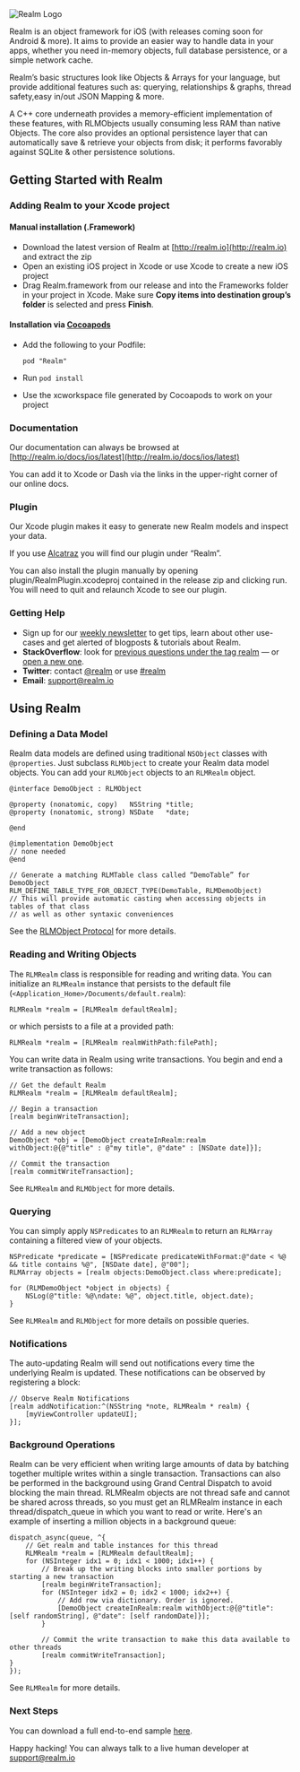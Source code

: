 <img alt="Realm Logo" src="docs/realm.png"/>

Realm is an object framework for iOS (with releases coming soon for Android & more). It aims to provide an easier way to handle data in your apps, whether you need in-memory objects, full database persistence, or a simple network cache.

Realm’s basic structures look like Objects & Arrays for your language, but provide additional features such as: querying, relationships & graphs, thread safety,easy in/out JSON Mapping & more.

A C++ core underneath provides a memory-efficient implementation of these features, with RLMObjects usually consuming less RAM than native Objects.
The core also provides an optional persistence layer that can automatically save & retrieve your objects from disk; it performs favorably against SQLite & other persistence solutions.


## Getting Started with Realm


### Adding Realm to your Xcode project
#### Manual installation (.Framework)
- Download the latest version of Realm at [http://realm.io](http://realm.io) and extract the zip
- Open an existing iOS project in Xcode or use Xcode to create a new iOS project
- Drag Realm.framework from our release and into the Frameworks folder in your project in Xcode.
Make sure **Copy items into destination group’s folder** is selected and press **Finish**.

#### Installation via [Cocoapods](http://cocoapods.org/)
- Add the following to your Podfile:

  ```
  pod "Realm"
  ```
  
- Run `pod install`
- Use the xcworkspace file generated by Cocoapods to work on your project

### Documentation

Our documentation can always be browsed at [http://realm.io/docs/ios/latest](http://realm.io/docs/ios/latest)

You can add it to Xcode or Dash via the links in the upper-right corner of our online docs.

### Plugin

Our Xcode plugin makes it easy to generate new Realm models and inspect your data.

If you use [Alcatraz](http://alcatraz.io/) you will find our plugin under “Realm”.

You can also install the plugin manually by opening plugin/RealmPlugin.xcodeproj contained in the release zip and clicking run. You will need to quit and relaunch Xcode to see our plugin.

### Getting Help

- Sign up for our [weekly newsletter](http://eepurl.com/VEKCn) to get tips, learn about other use-cases and get alerted of blogposts & tutorials about Realm.
- **StackOverflow**: look for [previous questions under the tag realm](https://stackoverflow.com/questions/tagged/realm) — or [open a new one](http://stackoverflow.com/questions/ask?tags=realm).
- **Twitter**: contact [@realm](http://twitter.com/realm) or use [#realm](https://twitter.com/search?q=%23realm&src=typd&f=realtime)
- **Email**: [support@realm.io](mailto:support@realm.io)

## Using Realm

### Defining a Data Model

Realm data models are defined using traditional `NSObject` classes with `@properties`. Just subclass `RLMObject` to create your Realm data model objects. You can add your `RLMObject` objects to an `RLMRealm` object.

	@interface DemoObject : RLMObject

	@property (nonatomic, copy)   NSString *title;
	@property (nonatomic, strong) NSDate   *date;

	@end

	@implementation DemoObject
	// none needed
	@end

	// Generate a matching RLMTable class called “DemoTable” for DemoObject
	RLM_DEFINE_TABLE_TYPE_FOR_OBJECT_TYPE(DemoTable, RLMDemoObject)
	// This will provide automatic casting when accessing objects in tables of that class
	// as well as other syntaxic conveniences

See the [RLMObject Protocol](Protocols/RLMObject.html) for more details.


### Reading and Writing Objects

The `RLMRealm` class is responsible for reading and writing data. You can initialize an `RLMRealm` instance that persists to the default file (`<Application_Home>/Documents/default.realm`):

	RLMRealm *realm = [RLMRealm defaultRealm];

or which persists to a file at a provided path:

	RLMRealm *realm = [RLMRealm realmWithPath:filePath];

You can write data in Realm using write transactions. You begin and end a write transaction as follows:

    // Get the default Realm
    RLMRealm *realm = [RLMRealm defaultRealm];

    // Begin a transaction
    [realm beginWriteTransaction];

    // Add a new object
    DemoObject *obj = [DemoObject createInRealm:realm withObject:@{@"title" : @"my title", @"date" : [NSDate date]}];

    // Commit the transaction
    [realm commitWriteTransaction];

See `RLMRealm` and `RLMObject` for more details.

### Querying

You can simply apply `NSPredicates` to an `RLMRealm` to return an `RLMArray` containing a filtered view of your objects.

    NSPredicate *predicate = [NSPredicate predicateWithFormat:@"date < %@ && title contains %@", [NSDate date], @"00"];
    RLMArray objects = [realm objects:DemoObject.class where:predicate];

    for (RLMDemoObject *object in objects) {
        NSLog(@"title: %@\ndate: %@", object.title, object.date);
    }

See `RLMRealm` and `RLMObject` for more details on possible queries.


### Notifications

The auto-updating Realm will send out notifications every time the underlying Realm is updated. These notifications can be observed by registering a block:

    // Observe Realm Notifications
    [realm addNotification:^(NSString *note, RLMRealm * realm) {
        [myViewController updateUI];
    }];

### Background Operations

Realm can be very efficient when writing large amounts of data by batching together multiple writes within a single transaction. Transactions can also be performed in the background using Grand Central Dispatch to avoid blocking the main thread. RLMRealm objects are not thread safe and cannot be shared across threads, so you must get an RLMRealm instance in each thread/dispatch_queue in which you want to read or write. Here's an example of inserting a million objects in a background queue:

    dispatch_async(queue, ^{
        // Get realm and table instances for this thread
        RLMRealm *realm = [RLMRealm defaultRealm];
        for (NSInteger idx1 = 0; idx1 < 1000; idx1++) {
            // Break up the writing blocks into smaller portions by starting a new transaction
            [realm beginWriteTransaction];
            for (NSInteger idx2 = 0; idx2 < 1000; idx2++) {
                // Add row via dictionary. Order is ignored.
                [DemoObject createInRealm:realm withObject:@{@"title": [self randomString], @"date": [self randomDate]}];
            }

            // Commit the write transaction to make this data available to other threads
            [realm commitWriteTransaction];
	}
    });


See `RLMRealm` for more details.


### Next Steps

You can download a full end-to-end sample [here](http://realm.io/downloads/sample.zip).

Happy hacking! You can always talk to a live human developer at [support@realm.io](mailto:support@realm.io)
